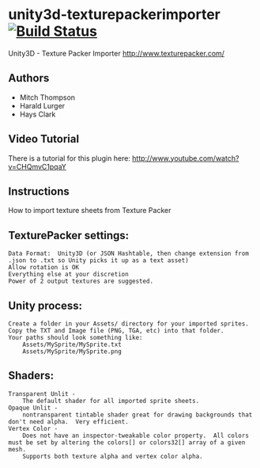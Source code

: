 unity3d-texturepackerimporter [![Build Status](https://travis-ci.org/haysclark/unity3d-texturepackerimporter.png)](https://travis-ci.org/haysclark/unity3d-texturepackerimporter)
=============================

Unity3D - Texture Packer Importer
http://www.texturepacker.com/

## Authors
* Mitch Thompson
* Harald Lurger
* Hays Clark

## Video Tutorial
There is a tutorial for this plugin here:
http://www.youtube.com/watch?v=CHQmvC1pqaY

## Instructions
How to import texture sheets from Texture Packer

## TexturePacker settings:
	Data Format:  Unity3D (or JSON Hashtable, then change extension from .json to .txt so Unity picks it up as a text asset)
	Allow rotation is OK
	Everything else at your discretion
	Power of 2 output textures are suggested.
	
## Unity process:
	Create a folder in your Assets/ directory for your imported sprites.
	Copy the TXT and Image file (PNG, TGA, etc) into that folder.
	Your paths should look something like:
		Assets/MySprite/MySprite.txt
		Assets/MySprite/MySprite.png
			
## Shaders:
	Transparent Unlit - 
		The default shader for all imported sprite sheets.
	Opaque Unlit - 
		nontransparent tintable shader great for drawing backgrounds that don't need alpha.  Very efficient.
	Vertex Color - 
		Does not have an inspector-tweakable color property.  All colors must be set by altering the colors[] or colors32[] array of a given mesh.  
		Supports both texture alpha and vertex color alpha.
